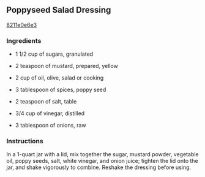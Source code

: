 ## Poppyseed Salad Dressing

[8211e0e6e3](http://allrecipes.com/recipe/poppyseed-salad-dressing/)

### Ingredients

 - 1 1/2 cup of sugars, granulated

 - 2 teaspoon of mustard, prepared, yellow

 - 2 cup of oil, olive, salad or cooking

 - 3 tablespoon of spices, poppy seed

 - 2 teaspoon of salt, table

 - 3/4 cup of vinegar, distilled

 - 3 tablespoon of onions, raw

### Instructions

In a 1-quart jar with a lid, mix together the sugar, mustard powder, vegetable oil, poppy seeds, salt, white vinegar, and onion juice; tighten the lid onto the jar, and shake vigorously to combine. Reshake the dressing before using.
